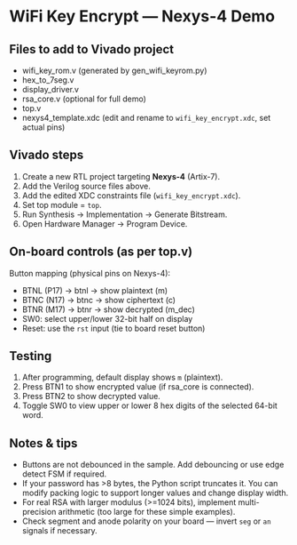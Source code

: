# WiFi Key Encrypt — Nexys-4 Demo

## Files to add to Vivado project
- wifi_key_rom.v (generated by gen_wifi_keyrom.py)
- hex_to_7seg.v
- display_driver.v
- rsa_core.v (optional for full demo)
- top.v
- nexys4_template.xdc (edit and rename to `wifi_key_encrypt.xdc`, set actual pins)

## Vivado steps
1. Create a new RTL project targeting **Nexys-4** (Artix-7).
2. Add the Verilog source files above.
3. Add the edited XDC constraints file (`wifi_key_encrypt.xdc`).
4. Set top module = `top`.
5. Run Synthesis → Implementation → Generate Bitstream.
6. Open Hardware Manager → Program Device.

## On-board controls (as per top.v)
Button mapping (physical pins on Nexys-4):
- BTNL (P17) -> btnl  -> show plaintext (m)
- BTNC (N17) -> btnc  -> show ciphertext (c)
- BTNR (M17) -> btnr  -> show decrypted (m_dec)
- SW0: select upper/lower 32-bit half on display
- Reset: use the `rst` input (tie to board reset button)

## Testing
1. After programming, default display shows `m` (plaintext).
2. Press BTN1 to show encrypted value (if rsa_core is connected).
3. Press BTN2 to show decrypted value.
4. Toggle SW0 to view upper or lower 8 hex digits of the selected 64-bit word.

## Notes & tips
- Buttons are not debounced in the sample. Add debouncing or use edge detect FSM if required.
- If your password has >8 bytes, the Python script truncates it. You can modify packing logic to support longer values and change display width.
- For real RSA with larger modulus (>=1024 bits), implement multi-precision arithmetic (too large for these simple examples).
- Check segment and anode polarity on your board — invert `seg` or `an` signals if necessary.
